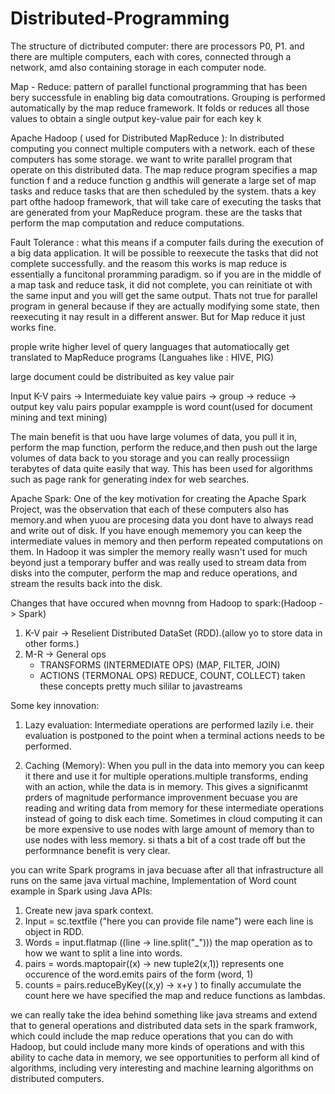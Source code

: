 # Distributed-Programming

The structure of dictributed computer: there are processors P0, P1. and there are multiple computers, each with cores, connected through a network, amd also containing storage in each computer node.

Map - Reduce: pattern of parallel functional programming that has been bery successfule in enabling big data comoutrations.
Grouping is performed automatically by the map reduce framework.
It folds or reduces all those values to obtain a single output key-value pair for each key k

Apache Hadoop ( used for Distributed MapReduce ):
In distributed computing you connect multiple computers with a network.
each of these computers has some storage.
we want to write parallel program that operate on this distributed data.
The map reduce program specifies a map function f and a reduce function g andthis will generate a large set of map tasks and reduce tasks that are then scheduled by the system. thats a key part ofthe hadoop framework, that will take care of executing  the tasks that are generated from your MapReduce program. these are the tasks that perform the map computation and reduce computations.

Fault Tolerance : what this means if a computer fails during the execution of a big data application. It will be possible to reexecute the tasks that did not complete successfully. and the reasom this works is map reduce is essentially a funcitonal proramming paradigm. so if you are in the middle of a map task and reduce task, it did not complete, you can reinitiate ot with the same input and you will get the same output. Thats not true for parallel program in general because if they are actually modifying some state, then reexecuting it nay result in a different answer. But for Map reduce it just works fine.

prople write higher level of query languages  that automatiocally get  translated to MapReduce programs (Languahes like : HIVE, PIG)

large document could be distribuited as key value pair


Input K-V pairs -> Intermeduiate key value pairs -> group -> reduce -> output key valu pairs popular exampple is word count(used for document mining and text mining)

The main benefit is that uou have large volumes of data, you pull it in, perform the map function, perform the reduce,and then push out the large volumes of data back to you storage and you can really processiign terabytes of data quite easily that way. This has been used for algorithms such as page rank for generating index for web searches.

Apache Spark:
One of the key motivation for creating the Apache Spark Project, was the observation that each of these computers also has memory.and when yuou are procesing data you dont have to always read and write out of disk. If you have enough mememory you can keep the intermediate values in memory and then perform repeated computations on them.
In Hadoop it was simpler the memory really wasn't used for much beyond just a temporary buffer and was really used to stream data from disks into the computer, perform the map and reduce operations, and stream the results back into the disk.


Changes that have occured when movnng from Hadoop to spark:(Hadoop -> Spark)
1. K-V pair -> Reselient Distributed DataSet (RDD).(allow yo to store data in other forms.)
2. M-R -> General ops 
     - TRANSFORMS (INTERMEDIATE OPS) (MAP, FILTER, JOIN)
     - ACTIONS (TERMONAL OPS) REDUCE, COUNT, COLLECT)
     taken these concepts pretty much sililar to javastreams
     
Some key innovation:
1. Lazy evaluation: Intermediate operations are performed lazily i.e. their evaluation is postponed to the point when a terminal
actions needs to be performed.

2. Caching (Memory): When you pull in the data into memory you can keep it there and use it for multiple operations.multiple transforms,
ending with an action, while the data is in memory. This gives a significanmt prders of magnitude performance improvenment becuase you are reading and writing data from memory for these intermediate operations instead of going to disk each time.
Sometimes in cloud computing it can be more expensive to use nodes with large  amount of memory than to use nodes with less memory. si thats a bit of a cost trade off but the performnance benefit is very clear.

you can write Spark programs in java becuase after all that infrastructure all runs on the same java virtual machine,
Implementation of Word count example in Spark using Java APIs:
1. Create new java spark context.
2. Input = sc.textfile ("here you can provide file name") were each line is object in RDD.
3. Words = input.flatmap ((line -> line.split("_"))) the map operation as to how we want to split a line into words.
4. pairs = words.maptopair((x) -> new tuple2(x,1)) represents one occurence of the word.emits pairs of the form (word, 1)
5. counts = pairs.reduceByKey((x,y) -> x+y )  to finally accumulate the count
here we have specified the map and reduce functions as lambdas.

we can really take the idea behind something like java streams and extend that to general operations and distributed data sets in the spark framwork, which could include the map reduce operations that you can do with Hadoop, but could include many more kinds of operations and with this ability to cache data in memory, we see opportunities to perform all kind of algorithms, including very interesting and machine learning algorithms on distributed computers.




















     
     
     
     













 

